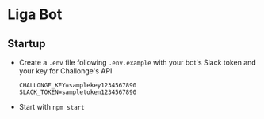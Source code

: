 # Liga Bot

## Startup

* Create a `.env` file following `.env.example` with your bot's Slack token and your key for Challonge's API

  ```
  CHALLONGE_KEY=samplekey1234567890
  SLACK_TOKEN=sampletoken1234567890
  ```

* Start with `npm start`
